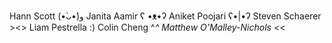 Hann Scott (•̀ᴗ•́)و
Janita Aamir ʕ •ᴥ•ʔ
Aniket Poojari ʕ•|•ʔ
Steven Schaerer ><>
Liam Pestrella :)
Colin Cheng ^_^
Matthew O'Malley-Nichols <_<
